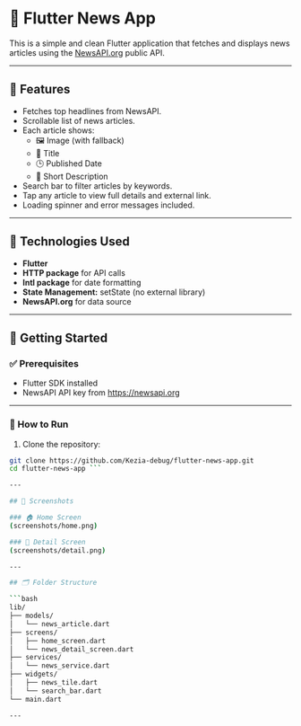 # 📰 Flutter News App

This is a simple and clean Flutter application that fetches and displays news articles using the [NewsAPI.org](https://newsapi.org) public API.

---

## 📱 Features

- Fetches top headlines from NewsAPI.
- Scrollable list of news articles.
- Each article shows:
  - 🖼️ Image (with fallback)
  - 🧾 Title
  - 🕒 Published Date
  - 📜 Short Description
- Search bar to filter articles by keywords.
- Tap any article to view full details and external link.
- Loading spinner and error messages included.

---

## 🔧 Technologies Used

- **Flutter**
- **HTTP package** for API calls
- **Intl package** for date formatting
- **State Management:** setState (no external library)
- **NewsAPI.org** for data source

---

## 🚀 Getting Started

### ✅ Prerequisites

- Flutter SDK installed
- NewsAPI API key from https://newsapi.org

---

### 🔨 How to Run

1. Clone the repository:

```bash
git clone https://github.com/Kezia-debug/flutter-news-app.git
cd flutter-news-app ```

---

## 📱 Screenshots

### 🏠 Home Screen
(screenshots/home.png)

### 📄 Detail Screen
(screenshots/detail.png)

---

## 🗂️ Folder Structure

```bash
lib/
├── models/
│   └── news_article.dart
├── screens/
│   ├── home_screen.dart
│   └── news_detail_screen.dart
├── services/
│   └── news_service.dart
├── widgets/
│   ├── news_tile.dart
│   └── search_bar.dart
└── main.dart

---
